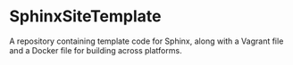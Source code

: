 # SphinxSiteTemplate
A repository containing template code for Sphinx, along with a Vagrant file and a Docker file for building across platforms.
